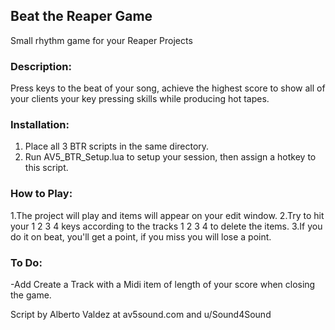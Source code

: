 ## Beat the Reaper Game

Small rhythm game for your Reaper Projects

### Description: 
Press keys to the beat of your song, achieve the highest score to show 
all of your clients your key pressing skills while producing hot tapes.

### Installation: 
1. Place all 3 BTR scripts in the same directory.
2. Run AV5_BTR_Setup.lua to setup your session, then assign a hotkey to this script.

### How to Play:
1.The project will play and items will appear on your edit window.
2.Try to hit your 1 2 3 4 keys according to the tracks 1 2 3 4 to delete the items.
3.If you do it on beat, you'll get a point, if you miss you will lose a point.

### To Do:
-Add Create a Track with a Midi item of length of your score when closing the game.

Script by Alberto Valdez at av5sound.com and u/Sound4Sound
